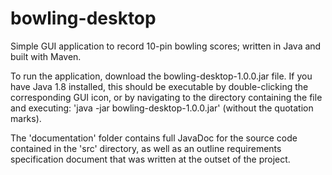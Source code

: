 # bowling-desktop
Simple GUI application to record 10-pin bowling scores; written in Java and built with Maven.

To run the application, download the bowling-desktop-1.0.0.jar file.  If you have Java 1.8 installed, this should be executable by double-clicking the corresponding GUI icon, or by navigating to the directory containing the file and executing: 'java -jar bowling-desktop-1.0.0.jar' (without the quotation marks).

The 'documentation' folder contains full JavaDoc for the source code contained in the 'src' directory, as well as an outline requirements specification document that was written at the outset of the project.
